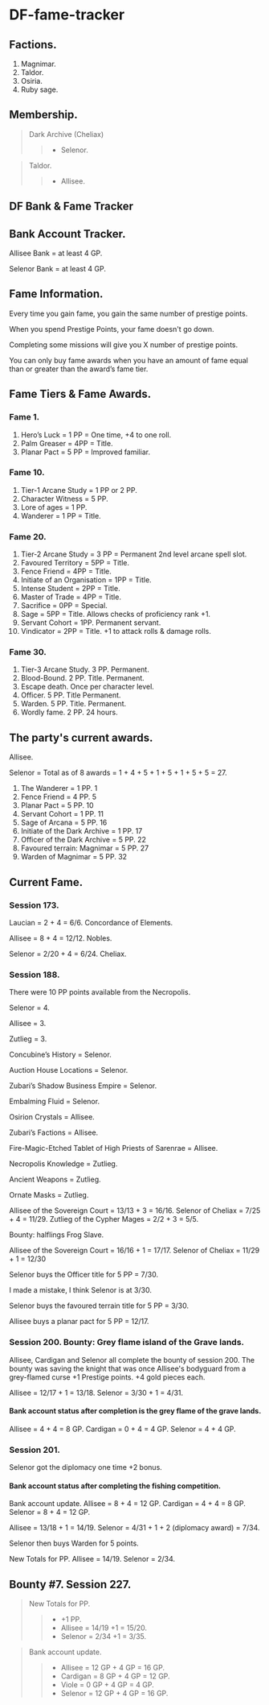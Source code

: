 # DF-fame-tracker

## Factions.

1. Magnimar.
2. Taldor.
3. Osiria.
4. Ruby sage.

## Membership.

> Dark Archive (Cheliax)
>> - Selenor.

> Taldor.
>> - Allisee.

## DF Bank & Fame Tracker

## Bank Account Tracker.

Allisee Bank = at least 4 GP.

Selenor Bank = at least 4 GP.

## Fame Information.

Every time you gain fame, you gain the same number of prestige points.

When you spend Prestige Points, your fame doesn't go down.

Completing some missions will give you X number of prestige points.

You can only buy fame awards when you have an amount of fame equal than or greater than the award’s fame tier.

## Fame Tiers & Fame Awards.

### Fame 1.

1. Hero’s Luck = 1 PP = One time, +4 to one roll.
2. Palm Greaser = 4PP = Title.
3. Planar Pact = 5 PP = Improved familiar.

### Fame 10.

1. Tier-1 Arcane Study = 1 PP or 2 PP.
2. Character Witness = 5 PP.
3. Lore of ages = 1 PP.
4. Wanderer = 1 PP = Title.

### Fame 20.

1. Tier-2 Arcane Study = 3 PP = Permanent 2nd level arcane spell slot.
2. Favoured Territory = 5PP = Title.
3. Fence Friend = 4PP = Title.
4. Initiate of an Organisation = 1PP = Title.
5. Intense Student = 2PP = Title.
6. Master of Trade = 4PP = Title.
7. Sacrifice = 0PP = Special.
8. Sage = 5PP = Title. Allows checks of proficiency rank +1.
9. Servant Cohort = 1PP. Permanent servant.
10. Vindicator = 2PP = Title. +1 to attack rolls & damage rolls.

### Fame 30.

1. Tier-3 Arcane Study. 3 PP. Permanent.
2. Blood-Bound. 2 PP. Title. Permanent.
3. Escape death. Once per character level.
4. Officer. 5 PP. Title Permanent.
5. Warden. 5 PP. Title. Permanent.
6. Wordly fame. 2 PP. 24 hours.

## The party's current awards.

Allisee.

Selenor = Total as of 8 awards = 1 + 4 + 5 + 1 + 5 + 1 + 5 + 5 = 27.

1. The Wanderer = 1 PP. 1
2. Fence Friend = 4 PP. 5
3. Planar Pact = 5 PP. 10
4. Servant Cohort = 1 PP. 11
5. Sage of Arcana = 5 PP. 16
6. Initiate of the Dark Archive = 1 PP. 17
7. Officer of the Dark Archive = 5 PP. 22
8. Favoured terrain: Magnimar = 5 PP. 27
9. Warden of Magnimar = 5 PP. 32

## Current Fame.

### Session 173.

Laucian = 2 + 4 = 6/6. Concordance of Elements.

Allisee = 8 + 4 = 12/12. Nobles.

Selenor = 2/20 + 4 = 6/24. Cheliax.

### Session 188.

There were 10 PP points available from the Necropolis.

Selenor = 4.

Allisee = 3.

Zutlieg = 3.

Concubine’s History = Selenor.

Auction House Locations = Selenor.

Zubari’s Shadow Business Empire = Selenor.

Embalming Fluid = Selenor.

Osirion Crystals = Allisee.

Zubari’s Factions = Allisee.

Fire-Magic-Etched Tablet of High Priests of Sarenrae = Allisee.

Necropolis Knowledge = Zutlieg.

Ancient Weapons = Zutlieg.

Ornate Masks = Zutlieg.

Allisee of the Sovereign Court = 13/13 + 3 = 16/16.
Selenor of Cheliax = 7/25 + 4 = 11/29.
Zutlieg of the Cypher Mages = 2/2 + 3 = 5/5.

Bounty: halflings Frog Slave.

Allisee of the Sovereign Court = 16/16 + 1 = 17/17.
Selenor of Cheliax = 11/29 + 1 = 12/30

Selenor buys the Officer title for 5 PP = 7/30.

I made a mistake, I think Selenor is at 3/30.

Selenor buys the favoured terrain title for 5 PP = 3/30.

Allisee buys a planar pact for 5 PP = 12/17.

### Session 200. Bounty: Grey flame island of the Grave lands.

Allisee, Cardigan and Selenor all complete the bounty of session 200.
The bounty was saving the knight that was once Allisee's bodyguard from a grey-flamed curse
+1 Prestige points.
+4 gold pieces each.

Allisee = 12/17 + 1 = 13/18.
Selenor = 3/30 + 1 = 4/31.

#### Bank account status after completion is the grey flame of the grave lands.
Allisee = 4 + 4 = 8 GP.
Cardigan = 0 + 4 = 4 GP.
Selenor = 4 + 4 GP.

### Session 201.

Selenor got the diplomacy one time +2 bonus.

#### Bank account status after completing the fishing competition.

Bank account update.
Allisee = 8 + 4 = 12 GP.
Cardigan = 4 + 4 = 8 GP.
Selenor = 8 + 4 = 12 GP.

Allisee = 13/18 + 1 = 14/19.
Selenor = 4/31 + 1 + 2 (diplomacy award) = 7/34.

Selenor then buys Warden for 5 points.

New Totals for PP.
Allisee = 14/19.
Selenor = 2/34.

## Bounty #7. Session 227.

> New Totals for PP.
>> - +1 PP.
>> - Allisee = 14/19 +1 = 15/20.
>> - Selenor = 2/34 +1 = 3/35.

> Bank account update.
>> - Allisee = 12 GP + 4 GP = 16 GP.
>> - Cardigan = 8 GP + 4 GP = 12 GP.
>> - Viole = 0 GP + 4 GP = 4 GP.
>> - Selenor = 12 GP + 4 GP = 16 GP.
